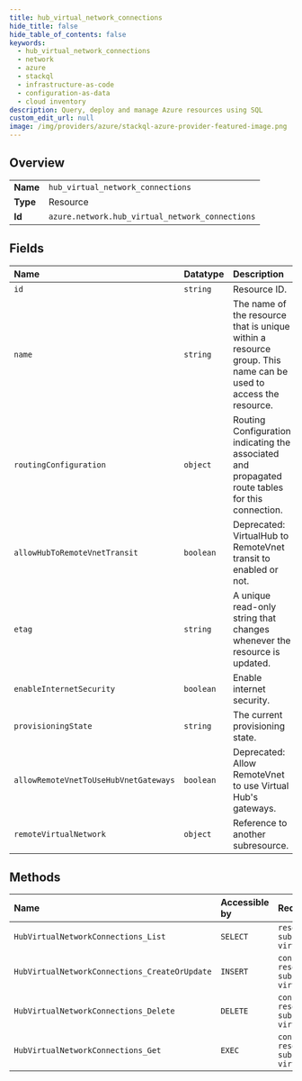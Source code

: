 ```yaml
---
title: hub_virtual_network_connections
hide_title: false
hide_table_of_contents: false
keywords:
  - hub_virtual_network_connections
  - network
  - azure    
  - stackql
  - infrastructure-as-code
  - configuration-as-data
  - cloud inventory
description: Query, deploy and manage Azure resources using SQL
custom_edit_url: null
image: /img/providers/azure/stackql-azure-provider-featured-image.png
---
```

  
    

## Overview
<table><tbody>
<tr><td><b>Name</b></td><td><code>hub_virtual_network_connections</code></td></tr>
<tr><td><b>Type</b></td><td>Resource</td></tr>
<tr><td><b>Id</b></td><td><code>azure.network.hub_virtual_network_connections</code></td></tr>
</tbody></table>

## Fields
| Name | Datatype | Description |
|:-----|:---------|:------------|
| `id` | `string` | Resource ID. |
| `name` | `string` | The name of the resource that is unique within a resource group. This name can be used to access the resource. |
| `routingConfiguration` | `object` | Routing Configuration indicating the associated and propagated route tables for this connection. |
| `allowHubToRemoteVnetTransit` | `boolean` | Deprecated: VirtualHub to RemoteVnet transit to enabled or not. |
| `etag` | `string` | A unique read-only string that changes whenever the resource is updated. |
| `enableInternetSecurity` | `boolean` | Enable internet security. |
| `provisioningState` | `string` | The current provisioning state. |
| `allowRemoteVnetToUseHubVnetGateways` | `boolean` | Deprecated: Allow RemoteVnet to use Virtual Hub's gateways. |
| `remoteVirtualNetwork` | `object` | Reference to another subresource. |
## Methods
| Name | Accessible by | Required Params | Description |
|:-----|:--------------|:----------------|:------------|
| `HubVirtualNetworkConnections_List` | `SELECT` | `resourceGroupName, subscriptionId, virtualHubName` | Retrieves the details of all HubVirtualNetworkConnections. |
| `HubVirtualNetworkConnections_CreateOrUpdate` | `INSERT` | `connectionName, resourceGroupName, subscriptionId, virtualHubName` | Creates a hub virtual network connection if it doesn't exist else updates the existing one. |
| `HubVirtualNetworkConnections_Delete` | `DELETE` | `connectionName, resourceGroupName, subscriptionId, virtualHubName` | Deletes a HubVirtualNetworkConnection. |
| `HubVirtualNetworkConnections_Get` | `EXEC` | `connectionName, resourceGroupName, subscriptionId, virtualHubName` | Retrieves the details of a HubVirtualNetworkConnection. |
